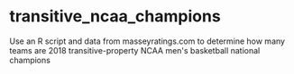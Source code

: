 # transitive_ncaa_champions
Use an R script and data from masseyratings.com to determine how many teams are 2018 transitive-property NCAA men's basketball national champions
